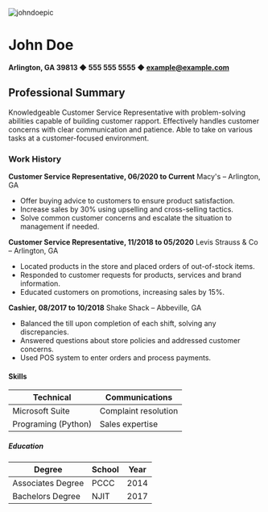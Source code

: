 ![johndoepic](johndoe.jpeg)

# **John Doe**

**Arlington, GA 39813 ◆ 555 555 5555 ◆ example@example.com**

## Professional Summary
Knowledgeable Customer Service Representative with problem-solving abilities capable of building
customer rapport. Effectively handles customer concerns with clear communication and patience. Able to
take on various tasks at a customer-focused environment.

### Work History
**Customer Service Representative, 06/2020 to Current**
Macy's – Arlington,  GA
* Offer buying advice to customers to ensure product satisfaction.
* Increase sales by 30% using upselling and cross-selling tactics.
* Solve common customer concerns and escalate the situation to management if needed.


**Customer Service Representative, 11/2018 to 05/2020**
Levis Strauss & Co – Arlington, GA
* Located products in the store and placed orders of out-of-stock items.
* Responded to customer requests for products, services and brand information.
* Educated customers on promotions, increasing sales by 15%.

**Cashier, 08/2017 to 10/2018**
Shake Shack – Abbeville, GA
* Balanced the till upon completion of each shift, solving any discrepancies.
* Answered questions about store policies and addressed customer concerns.
* Used POS system to enter orders and process payments.

#### Skills
|Technical          | Communications      |
|-------------------|---------------------|
|Microsoft Suite    | Complaint resolution|
|Programing (Python)| Sales expertise     |

##### Education
|Degree            | School | Year |
|------------------|--------|------|
|Associates Degree |  PCCC  | 2014 |
|Bachelors Degree  |  NJIT  | 2017 |
